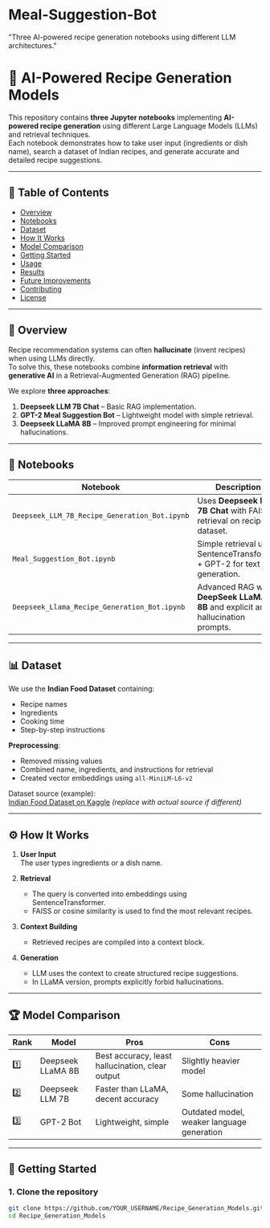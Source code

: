 # Meal-Suggestion-Bot
"Three AI-powered recipe generation notebooks using different LLM architectures."
# 🍳 AI-Powered Recipe Generation Models

This repository contains **three Jupyter notebooks** implementing **AI-powered recipe generation** using different Large Language Models (LLMs) and retrieval techniques.  
Each notebook demonstrates how to take user input (ingredients or dish name), search a dataset of Indian recipes, and generate accurate and detailed recipe suggestions.

---

## 📜 Table of Contents
- [Overview](#overview)
- [Notebooks](#notebooks)
- [Dataset](#dataset)
- [How It Works](#how-it-works)
- [Model Comparison](#model-comparison)
- [Getting Started](#getting-started)
- [Usage](#usage)
- [Results](#results)
- [Future Improvements](#future-improvements)
- [Contributing](#contributing)
- [License](#license)

---

## 📖 Overview
Recipe recommendation systems can often **hallucinate** (invent recipes) when using LLMs directly.  
To solve this, these notebooks combine **information retrieval** with **generative AI** in a Retrieval-Augmented Generation (RAG) pipeline.

We explore **three approaches**:
1. **Deepseek LLM 7B Chat** – Basic RAG implementation.
2. **GPT-2 Meal Suggestion Bot** – Lightweight model with simple retrieval.
3. **Deepseek LLaMA 8B** – Improved prompt engineering for minimal hallucinations.

---

## 📂 Notebooks

| Notebook | Description | Model Used |
|----------|-------------|------------|
| `Deepseek_LLM_7B_Recipe_Generation_Bot.ipynb` | Uses **Deepseek LLM 7B Chat** with FAISS retrieval on recipe dataset. | `deepseek-ai/deepseek-llm-7b-chat` |
| `Meal_Suggestion_Bot.ipynb` | Simple retrieval using SentenceTransformer + GPT-2 for text generation. | `gpt2` |
| `Deepseek_Llama_Recipe_Generation_Bot.ipynb` | Advanced RAG with **DeepSeek LLaMA 8B** and explicit anti-hallucination prompts. | `deepseek-ai/DeepSeek-R1-Distill-Llama-8B` |

---

## 📊 Dataset
We use the **Indian Food Dataset** containing:
- Recipe names
- Ingredients
- Cooking time
- Step-by-step instructions

**Preprocessing**:
- Removed missing values
- Combined name, ingredients, and instructions for retrieval
- Created vector embeddings using `all-MiniLM-L6-v2`

Dataset source (example):  
[Indian Food Dataset on Kaggle](https://www.kaggle.com/datasets/nehaprabhavalkar/indian-food-101) *(replace with actual source if different)*

---

## ⚙ How It Works

1. **User Input**  
   The user types ingredients or a dish name.
   
2. **Retrieval**  
   - The query is converted into embeddings using SentenceTransformer.
   - FAISS or cosine similarity is used to find the most relevant recipes.

3. **Context Building**  
   - Retrieved recipes are compiled into a context block.

4. **Generation**  
   - LLM uses the context to create structured recipe suggestions.
   - In LLaMA version, prompts explicitly forbid hallucinations.

---

## 🏆 Model Comparison

| Rank | Model | Pros | Cons |
|------|-------|------|------|
| 1️⃣ | Deepseek LLaMA 8B | Best accuracy, least hallucination, clear output | Slightly heavier model |
| 2️⃣ | Deepseek LLM 7B | Faster than LLaMA, decent accuracy | Some hallucination |
| 3️⃣ | GPT-2 Bot | Lightweight, simple | Outdated model, weaker language generation |

---

## 🚀 Getting Started

### 1. Clone the repository
```bash
git clone https://github.com/YOUR_USERNAME/Recipe_Generation_Models.git
cd Recipe_Generation_Models
